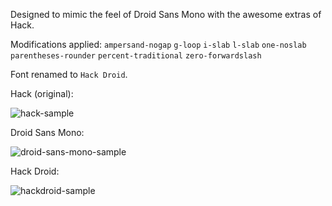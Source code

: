 Designed to mimic the feel of Droid Sans Mono with the awesome extras of Hack.

Modifications applied: `ampersand-nogap` `g-loop` `i-slab` `l-slab` `one-noslab` `parentheses-rounder` `percent-traditional` `zero-forwardslash`

Font renamed to `Hack Droid`.

Hack (original):

![hack-sample](https://user-images.githubusercontent.com/23739434/75803136-d38cd380-5d75-11ea-9b9b-4a09642447e9.png)

Droid Sans Mono:

![droid-sans-mono-sample](https://user-images.githubusercontent.com/23739434/75803134-d2f43d00-5d75-11ea-96d5-728bf249d930.png)

Hack Droid:

![hackdroid-sample](https://user-images.githubusercontent.com/23739434/75803135-d38cd380-5d75-11ea-8edf-5fb1cc1b5eda.png)
